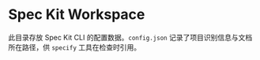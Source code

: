 # Spec Kit Workspace

此目录存放 Spec Kit CLI 的配置数据。`config.json` 记录了项目识别信息与文档所在路径，供 `specify` 工具在检查时引用。
